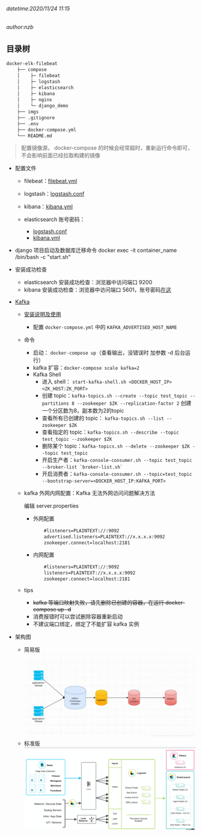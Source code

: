 ###### datetime:2020/11/24 11:15
###### author:nzb

## 目录树
```text
docker-elk-filebeat
    ├── compose                       
    │    ├─ filebeat                  
    │    ├─ logstash                  
    │    ├─ elasticsearch             
    │    ├─ kibana                    
    │    ├─ nginx                      
    │    └─ django_demo                
    ├── imgs                                     
    ├── .gitignore
    ├── .env                          
    ├── docker-compose.yml                  
    └── README.md                
```

> 配置镜像源， docker-compose 的时候会经常超时，重新运行命令即可，不会影响前面已经拉取构建的镜像

- 配置文件
    - filebeat：[filebeat.yml](./compose/filebeat/config/filebeat.yml)
    - logstash：[logstash.conf](./compose/logstash/pipeline/logstash.conf)
    - kibana：[kibana.yml](./compose/kibana/config/kibana.yml)
         
    - elasticsearch 账号密码：
        - [logstash.conf](./compose/logstash/pipeline/logstash.conf)    
        - [kibana.yml](./compose/kibana/config/kibana.yml)

- django 项目启动及数据库迁移命令
    docker exec -it container_name /bin/bash -c "start.sh"

- 安装成功检查
    - elasticsearch 安装成功检查：浏览器中访问端口 9200
    - kibana 安装成功检查：浏览器中访问端口 5601，账号密码[在这](./compose/kibana/config/kibana.yml)

- [Kafka](https://github.com/wurstmeister/kafka-docker.git)
    - [安装说明及使用](https://www.cnblogs.com/qa-freeroad/p/13780405.html)
        - 配置 `docker-compose.yml` 中的 `KAFKA_ADVERTISED_HOST_NAME`
    - 命令
        - 启动： `docker-compose up`（查看输出，没错误时 加参数 -d 后台运行）
        - kafka 扩容：`docker-compose scale kafka=2`
        - Kafka Shell
            - 进入 shell： `start-kafka-shell.sh <DOCKER_HOST_IP> <ZK_HOST:ZK_PORT>`
            - 创建 topic：`kafka-topics.sh --create --topic test_topic --partitions 8 --zookeeper $ZK --replication-factor 2` 创建一个分区数为8，副本数为2的topic
            - 查看所有已创建的 topic： `kafka-topics.sh --list --zookeeper $ZK` 
            - 查看指定的 topic：`kafka-topics.sh --describe --topic test_topic --zookeeper $ZK`
            - 删除某个 topic：`kafka-topics.sh --delete --zookeeper $ZK --topic test_topic`
            - 开启生产者：``kafka-console-consumer.sh --topic test_topic --broker-list `broker-list.sh` ``    
            - 开启消费者：`kafka-console-consumer.sh --topic=test_topic --bootstrap-server=<DOCKER_HOST_IP:KAFKA_PORT>` 
    
    - kafka 外网内网配置：Kafka 无法外网访问问题解决方法
        
        编辑 server.properties
        
        - 外网配置
            ```
                #listeners=PLAINTEXT://:9092
                advertised.listeners=PLAINTEXT://x.x.x.x:9092
                zookeeper.connect=localhost:2181
            ```

        - 内网配置
            ```
                #listeners=PLAINTEXT://:9092
                listeners=PLAINTEXT://x.x.x.x:9092
                zookeeper.connect=localhost:2181
            ```
            
    - tips
        - ~~kafka 等端口映射失败，请先删除已创建的容器，在运行 docker-compose up -d~~
        - 消费报错时可以尝试删除容器重新启动
        - 不建议端口绑定，绑定了不能扩容 kafka 实例

- 架构图
    
    - 简易版
    ![](./imgs/elk-kafka1.png)
    - 标准版
    ![](./imgs/elk-kafka2.png)